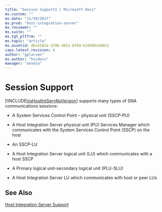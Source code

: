 ```yaml
---
title: "Session Support1 | Microsoft Docs"
ms.custom: ""
ms.date: "11/30/2017"
ms.prod: "host-integration-server"
ms.reviewer: ""
ms.suite: ""
ms.tgt_pltfrm: ""
ms.topic: "article"
ms.assetid: dbc6102a-3298-4811-bf0d-b1d5802e8021
caps.latest.revision: 4
author: "gplarsen"
ms.author: "hisdocs"
manager: "anneta"
---
```

# Session Support
[!INCLUDE[hisHostIntServNoVersion](../includes/hishostintservnoversion-md.md)] supports many types of SNA communications sessions:  
  
-   A System Services Control Point – physical unit (SSCP-PU)  
  
-   A Host Integration Server physical unit (PU) Services Manager which communicates with the System Services Control Point (SSCP) on the host  
  
-   An SSCP-LU  
  
-   A Host Integration Server logical unit (LU) which communicates with a host SSCP  
  
-   A Primary logical unit-secondary logical unit (PLU-SLU)  
  
-   A Host Integration Server LU which communicates with host or peer LUs  
  
## See Also  
 [Host Integration Server Support](../core/host-integration-server-support2.md)